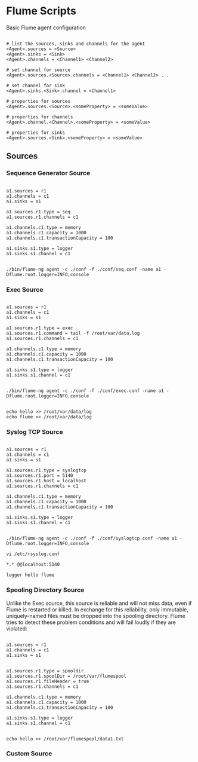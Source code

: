 # Flume Scripts

Basic Flume agent configuration

```properties

# list the sources, sinks and channels for the agent
<Agent>.sources = <Source>
<Agent>.sinks = <Sink>
<Agent>.channels = <Channel1> <Channel2>

# set channel for source
<Agent>.sources.<Source>.channels = <Channel1> <Channel2> ...

# set channel for sink
<Agent>.sinks.<Sink>.channel = <Channel1>

# properties for sources
<Agent>.sources.<Source>.<someProperty> = <someValue>

# properties for channels
<Agent>.channel.<Channel>.<someProperty> = <someValue>

# properties for sinks
<Agent>.sources.<Sink>.<someProperty> = <someValue>

```

## Sources

### Sequence Generator Source

``` properties

a1.sources = r1
a1.channels = c1
a1.sinks = s1

a1.sources.r1.type = seq
a1.sources.r1.channels = c1

a1.channels.c1.type = memory
a1.channels.c1.capacity = 1000
a1.channels.c1.transactionCapacity = 100

a1.sinks.s1.type = logger
a1.sinks.s1.channel = c1

```

```shell

./bin/flume-ng agent -c ./conf -f ./conf/seq.conf -name a1 -Dflume.root.logger=INFO,console

```

### Exec Source

``` properties

a1.sources = r1
a1.channels = c1
a1.sinks = s1

a1.sources.r1.type = exec
a1.sources.r1.command = tail -f /root/var/data.log
a1.sources.r1.channels = c1

a1.channels.c1.type = memory
a1.channels.c1.capacity = 1000
a1.channels.c1.transactionCapacity = 100

a1.sinks.s1.type = logger
a1.sinks.s1.channel = c1

```

```shell

./bin/flume-ng agent -c ./conf -f ./conf/exec.conf -name a1 -Dflume.root.logger=INFO,console

```

```shell

echo hello >> /root/var/data/log
echo flume >> /root/var/data/log

```

### Syslog TCP Source

```properties

a1.sources = r1
a1.channels = c1
a1.sinks = s1

a1.sources.r1.type = syslogtcp
a1.sources.r1.port = 5140
a1.sources.r1.host = localhost
a1.sources.r1.channels = c1

a1.channels.c1.type = memory 
a1.channels.c1.capacity = 1000
a1.channels.c1.transactionCapacity = 100

a1.sinks.s1.type = logger
a1.sinks.s1.channel = c1

```

```shell

./bin/flume-ng agent -c ./conf -f ./conf/syslogtcp.conf -name a1 -Dflume.root.logger=INFO,console

```

```
vi /etc/rsyslog.conf
```

```properties
*.* @@localhost:5140
```

```shell
logger hello flume
```

### Spooling Directory Source

Unlike the Exec source, this source is reliable and will not miss data, even if Flume is restarted or killed. In exchange for this reliability, only immutable, uniquely-named files must be dropped into the spooling directory. Flume tries to detect these problem conditions and will fail loudly if they are violated:


```properties

a1.sources = r1
a1.channels = c1
a1.sinks = s1


a1.sources.r1.type = spooldir
a1.sources.r1.spoolDir = /root/var/flumespool
a1.sources.r1.fileHeader = true
a1.sources.r1.channels = c1

a1.channels.c1.type = memory 
a1.channels.c1.capacity = 1000
a1.channels.c1.transactionCapacity = 100

a1.sinks.s1.type = logger
a1.sinks.s1.channel = c1

```

```shell

echo hello >> /root/var/flumespool/data1.txt

```

### Custom Source

```java
```

```properties
```

